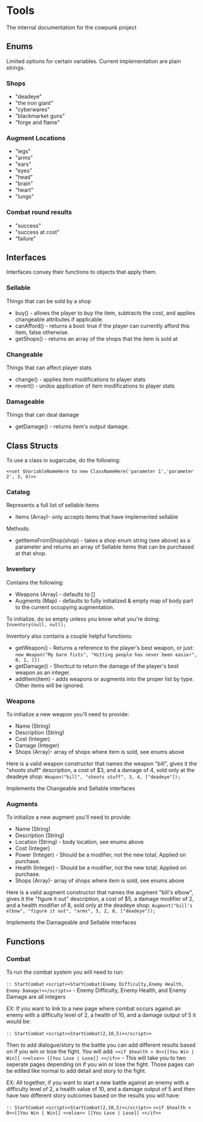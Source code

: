 # Tools

The internal documentation for the cowpunk project

## Enums

Limited options for certain variables. Current implementation are plain strings.

### Shops

- "deadeye"
- "the iron giant"
- "cyberwares"
- "blackmarket guns"
- "forge and flame"

### Augment Locations

- "legs"
- "arms"
- "ears"
- "eyes"
- "head"
- "brain"
- "heart"
- "lungs"

### Combat round results

- "success"
- "success at cost"
- "failure"

## Interfaces

Interfaces convey their functions to objects that apply them.

### Sellable

Things that can be sold by a shop

- buy() - allows the player to buy the item, subtracts the cost, and applies changeable attributes if applicable.
- canAfford() - returns a bool: true if the player can currently afford this item, false otherwise.
- getShops() - returns an array of the shops that the item is sold at

### Changeable

Things that can affect player stats

- change() - applies item modifications to player stats
- revert() - undos application of item modifications to player stats

### Damageable

Things that can deal damage

- getDamage() - returns item's output damage.

## Class Structs

To use a class in sugarcube, do the following:

```
<<set $VariableNameHere to new ClassNameHere('parameter 1','parameter 2', 3, 4)>>
```

### Catalog

Represents a full list of sellable items

- Items (Array)- only accepts items that have implemented sellable

Methods:

- getItemsFromShop(shop) - takes a shop enum string (see above) as a parameter and returns an array of Sellable items that can be purchased at that shop.

### Inventory

Contains the following:

- Weapons (Array) - defaults to []
- Augments (Map) - defaults to fully initialized & empty map of body part to the current occupying augmentation.

To initialize, do so empty unless you know what you're doing: `Inventory(null, null);`

Inventory also contains a couple helpful functions:

- getWeapon() - Returns a reference to the player's best weapon, or just: `new Weapon("My bare fists", "Hitting people has never been easier", 0, 1, [])`
- getDamage() - Shortcut to return the damage of the player's best weapon as an integer.
- addItem(item) - adds weapons or augments into the proper list by type. Other items will be ignored.

### Weapons

To initialize a new weapon you'll need to provide:

- Name (String)
- Description (String)
- Cost (Integer)
- Damage (Integer)
- Shops (Array)- array of shops where item is sold, see enums above

Here is a valid weapon constructor that names the weapon "bill", gives it the "shoots stuff" description, a cost of $3, and a damage of 4, sold only at the deadeye shop:
`Weapon("bill", "shoots stuff", 3, 4, ["deadeye"]);`

Implements the Changeable and Sellable interfaces

### Augments

To initialize a new augment you'll need to provide:

- Name (String)
- Description (String)
- Location (String) - body location, see enums above
- Cost (Integer)
- Power (Integer) - Should be a modifier, not the new total; Applied on purchase.
- Health (Integer) - Should be a modifier, not the new total; Applied on purchase.
- Shops (Array)- array of shops where item is sold, see enums above

Here is a valid augment constructor that names the augment "bill's elbow", gives it the "figure it out" description, a cost of $5, a damage modifier of 2, and a health modifier of 8, sold only at the deadeye shop:
`Augment("bill's elbow", "figure it out", "arms", 5, 2, 8, ["deadeye"]);`

Implements the Damageable and Sellable interfaces

## Functions

### Combat

To run the combat system you will need to run:

`:: StartCombat`
`<script>>StartCombat(Enemy Difficulty,Enemy Health, Enemy Damage)<</script>>` - Enemy Difficulty, Enemy Health, and Enemy Damage are all integers

EX: If you want to link to a new page where combat occurs against an enemy with a difficulty level of 2, a health of 10, and a damage output of 5 it would be:

`:: StartCombat`
`<script>>StartCombat(2,10,5)<</script>>`

Then to add dialogue/story to the battle you can add different results based on if you win or lose the fight. You will add:
`<<if $health > 0>>[[You Win | Win]] <<else>> [[You Lose | Lose]] <</if>>` - This will take you to two seperate pages depending on if you win or lose the fight. Those pages can be edited like normal to add detail and story to the fight.

EX: All together, if you want to start a new battle against an enemy with a difficulty level of 2, a health value of 10, and a damage output of 5 and then have two different story outcomes based on the results you will have:

`:: StartCombat`
`<script>>StartCombat(2,10,5)<</script>>`
`<<if $health > 0>>[[You Win | Win]] <<else>> [[You Lose | Lose]] <</if>>`

